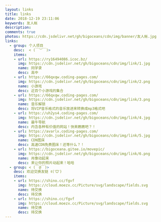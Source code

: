```yaml
---
layout: links
title: links
date: 2018-12-19 23:11:06
keywords: 友人帐
description: 
comments: true
photos: https://cdn.jsdelivr.net/gh/bigoceans/cdn/img/banner/友人帐.jpg
links:
  - group: 个人项目
    desc:  < (￣︶￣)>
    items:
    - url: https://ry16494086.icoc.bz/
      img: https://cdn.jsdelivr.net/gh/bigoceans/cdn/img/link/1.jpg
      name: 同学录
      desc: 高中
    - url: https://66qxqw.coding-pages.com/
      img: https://cdn.jsdelivr.net/gh/bigoceans/cdn/img/link/2.png
      name: 小游戏
      desc: 近百个小游戏的集合
    - url: https://66qxqw.coding-pages.com/
      img: https://cdn.jsdelivr.net/gh/bigoceans/cdn/img/link/3.png
      name: 音乐解锁
      desc: 将VIP音乐格式的音乐放进来转换成mp3格式吧
    - url: https://uh2ys4.coding-pages.com/
      img: https://cdn.jsdelivr.net/gh/bigoceans/cdn/img/link/4.jpg
      name: 最牛导航
      desc: 内含各种有价值的网站！快来瞧瞧吧？！
    - url: https://avarlx.coding-pages.com/
      img: https://cdn.jsdelivr.net/gh/bigoceans/cdn/img/link/5.jpg
      name: CDN图床
      desc: 高速CDN免费图床！还等什么？！
    - url: https://bigoceana.gitee.io/movepic/
      img: https://cdn.jsdelivr.net/gh/bigoceans/cdn/img/link/6.png
      name: 肖像动起来
      desc: 来让你的照片动起来！哈哈
  - group: < (￣@￣)>
    desc: 欢迎交换友链 ꉂ(ˊᗜˋ)
    items:
    - url: https://shino.cc/fgvf
      img: https://cloud.moezx.cc/Picture/svg/landscape/fields.svg
      name: 待交换
      desc: 待交换
    - url: https://shino.cc/fgvf
      img: https://cloud.moezx.cc/Picture/svg/landscape/fields.svg
      name: 待交换
      desc: 待交换
---
```

